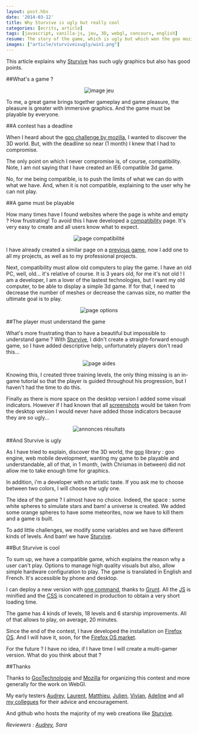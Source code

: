 ```yaml
---
layout: post.hbs
date: '2014-03-12'
title: Why Sturvive is ugly but really cool
categories: [ecrits, article]
tags: [javascript, vanilla-js, jeu, 3D, webgl, concours, english]
resume: The story of the game, which is ugly but which won the goo mozilla contest.
images: ["article/sturviveisugly/win1.png"]
---
```

This article explains why [Sturvive](http://manland.github.io/sturvive/) has such ugly graphics but also has good points.

##What's a game ?

<center>
<img title="image jeu" src="/assets/images/article/sturviveisugly/chartGameEn.png">
</center>

To me, a great game brings together gameplay and game pleasure, the pleasure is greater with immersive graphics. And the game must be playable by everyone.

##A contest has a deadline

When I heard about the [goo challenge by mozilla](https://blog.mozilla.org/blog/2013/12/05/unleash-the-game-creator-in-you-by-entering-our-holiday-gaming-competition/), I wanted to discover the 3D world. But, with the deadline so near (1 month) I knew that I had to compromise.

The only point on which I never compromise is, of course, compatibility. Note, I am not saying that I have created an IE6 compatible 3d game.

No, for me being compatible, is to push the limits of what we can do with what we have. And, when it is not compatible, explaining to the user why he can not play.

##A game must be playable

How many times have I found websites where the page is white and empty ? How frustrating! To avoid this I have developed a [compatibility](https://github.com/manland/sturvive/blob/master/app/src/util/CompatibilityUtil.js) page. It's very easy to create and all users know what to expect.

<center>
<img title="page compatibilité" src="/assets/images/article/sturviveisugly/compatibilityEn.png">
</center>

I have already created a similar page on a [previous game](http://froggies.github.io/game-off-2013/#en), now I add one to all my projects, as well as to my professional projects.

Next, compatibility must allow old computers to play the game. I have an old PC, well, old... it's relative of course. It is 3 years old, for me it's not old ! I am a developer, I am a lover of the lastest technologies, but I want my old computer, to be able to display a simple 3d game. If for that, I need to decrease the number of meshes or decrease the canvas size, no matter the ultimate goal is to play.

<center>
<img title="page options" src="/assets/images/article/sturviveisugly/optionEn.png">
</center>

##The player must understand the game

What's more frustrating than to have a beautiful but impossible to understand game ? With [Sturvive](http://manland.github.io/sturvive/), I didn't create a straight-forward enough game, so I have added descriptive help, unfortunately players don't read this...

<center>
<img title="page aides" src="/assets/images/article/sturviveisugly/aideEn.png">
</center>

Knowing this, I created three training levels, the only thing missing is an in-game tutorial so that the player is guided throughout his progression, but I haven't had the time to do this.

Finally as there is more space on the desktop version I added some visual indicators. However if I had known that all [screenshots](http://blog.gootechnologies.com/post/75475795798/the-winners-of-the-mozilla-goo-game-creator) would be taken from the desktop version I would never have added those indicators because they are so ugly...

<center>
<img title="annonces résultats" src="/assets/images/article/sturviveisugly/win.png">
</center>

##And Sturvive is ugly

As I have tried to explain, discover the 3D world, the [goo](www.gootechnologies.com) library : goo engine, web mobile development, wanting my game to be playable and understandable, all of that, in 1 month, (with Chrismas in between) did not allow me to take enough time for graphics.

In addition, i'm a developer with no artistic taste. If you ask me to choose between two colors, I will choose the ugly one.

The idea of the game ? I almost have no choice. Indeed, the space : some white spheres to simulate stars and bam! a universe is created. We added some orange spheres to have some meteorites, now we have to kill them and a game is built.

To add little challenges, we modify some variables and we have different kinds of levels. And bam! we have [Sturvive](http://manland.github.io/sturvive/).

##But Sturvive is cool

To sum up, we have a compatible game, which explains the reason why a user can't play. 
Options to manage high quality visuals but also, allow simple hardware configuration to play.
The game is translated in English and French.
It's accessible by phone and desktop.

I can deploy a new version with [one command](https://github.com/manland/sturvive/blob/master/Gruntfile.js#L205), thanks to [Grunt](http://gruntjs.com/). All the [JS](https://github.com/manland/sturvive/blob/gh-pages/Sturvive-0.0.1.js) is minified and the [CSS](https://github.com/manland/sturvive/blob/gh-pages/stylesheet/Sturvive-0.0.1.css) is concatened in production to obtain a very short loading time.

The game has 4 kinds of levels, 18 levels and 6 starship improvements. All of that allows to play, on average, 20 minutes.

Since the end of the contest, I have developed the installation on [Firefox OS](http://www.mozilla.org/fr/firefox/os/). And I will have it, soon, for the [Firefox OS market](https://marketplace.firefox.com).

For the future ? I have no idea, if I have time I will create a multi-gamer version. What do you think about that ?

##Thanks

Thanks to [GooTechnologie](www.gootechnologies.com) and [Mozilla](http://www.mozilla.org/) for organizing this contest and more generally for the work on WebGl.

My early testers [Audrey](https://twitter.com/udr3y/), [Laurent](https://twitter.com/_LaurentDufour), [Matthieu](https://twitter.com/Mattrio23), [Julien](https://twitter.com/studiodev), [Vivian](https://twitter.com/vp3n), [Adeline](https://twitter.com/adedib/) and all [my collegues](http://itkweb.github.io/site-h-day/equipe.html) for their advice and encouragement.

And github who hosts the majority of my web creations like [Sturvive](http://manland.github.io/sturvive/).

*Reviewers : [Audrey](https://twitter.com/udr3y/), Sara*